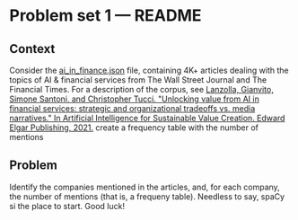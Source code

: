 # Problem set 1 — README

## Context

Consider the [ai_in_finance.json][1] file, containing 4K+ articles dealing with
the topics of  AI & financial services from The Wall Street Journal and The
Financial Times. For a description of the corpus, see [Lanzolla, Gianvito,
Simone Santoni, and Christopher Tucci. "Unlocking value from AI in financial
services: strategic and organizational tradeoffs vs. media narratives." In
Artificial Intelligence for Sustainable Value Creation. Edward Elgar Publishing,
2021.][2]
 create a frequency table with the number of mentions

## Problem

Identify the companies mentioned in the articles, and, for each company, the 
number of mentions (that is, a frequeny table). Needless to say, spaCy si the 
place to start. Good luck!

[1]: https://github.com/simoneSantoni/NLP-orgs-markets/blob/master/sampleData/econNewspaper/ai_in_finance.json
[2]: https://github.com/simoneSantoni/NLP-orgs-markets/blob/46dad729070a5125c95adc214abbec312cae7077/sampleData/econNewspaper/lanzolla_santoni_tucci.pdf